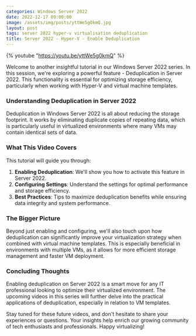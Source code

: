 ```yaml
---
categories: Windows Server 2022
date: 2022-12-17 09:00:00
image: /assets/img/posts/yttWe5g0kmQ.jpg
layout: post
tags: server 2022 hyper-v virtualisation deduplication
title: Server 2022 - Hyper-V - Enable Deduplication
---
```


{% youtube "https://youtu.be/yttWe5g0kmQ" %}

Welcome to another insightful tutorial in our Windows Server 2022 series. In this session, we're exploring a powerful feature - Deduplication in Server 2022. This functionality is essential for optimizing storage efficiency, particularly when working with Hyper-V and virtual machine templates.

### Understanding Deduplication in Server 2022

Deduplication in Windows Server 2022 is all about reducing the storage footprint. It works by eliminating duplicate copies of repeating data, which is particularly useful in virtualized environments where many VMs may contain identical sets of data.

### What This Video Covers

This tutorial will guide you through:

1. **Enabling Deduplication**: We'll show you how to activate this feature in Server 2022.
2. **Configuring Settings**: Understand the settings for optimal performance and storage efficiency.
3. **Best Practices**: Tips to maximize deduplication benefits while ensuring data integrity and system performance.

### The Bigger Picture

Beyond just enabling and configuring, we'll also touch upon how deduplication can significantly improve your virtualization strategy when combined with virtual machine templates. This is especially beneficial in environments with multiple VMs, as it allows for more efficient storage management and faster VM deployment.

### Concluding Thoughts

Enabling deduplication on Server 2022 is a smart move for any IT professional looking to optimize their virtualized environment. The upcoming videos in this series will further delve into the practical applications of deduplication, especially in relation to VM templates.

Stay tuned for these future videos, and don't hesitate to share your experiences or questions. Your insights help enrich our growing community of tech enthusiasts and professionals. Happy virtualizing!